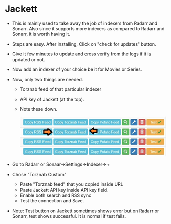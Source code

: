 # Jackett

- This is mainly used to take away the job of indexers from Radarr and Sonarr. Also since it supports more indexers as compared to Radarr and Sonarr, it is worth having it.

- Steps are easy. After installing, Click on "check for updates" button.

- Give it few minutes to update and cross verify from the logs if it is updated or not.

- Now add an indexer of your choice be it for Movies or Series.

- Now, only two things are needed.

  - Torznab feed of that particular indexer

  - API key of Jackett (at the top).

  - Note these down.

    ![GitHub Logo](../images/jackett.jpg)

- Go to Radarr or Sonaar->Settings->Indexer->+

- Chose "Torznab Custom" 

  - Paste "Torznab feed" that you copied inside URL
  - Paste Jackett API key inside API key field.
  - Enable both search and RSS sync
  - Test the connection and Save.

- Note: Test button on Jackett sometimes shows error but on Radarr or Sonarr, test shows successful. It is normal if test fails.

